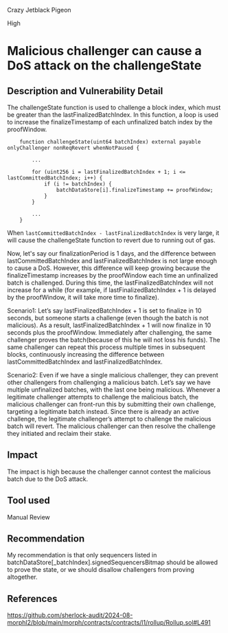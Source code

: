Crazy Jetblack Pigeon

High

# Malicious challenger can cause a DoS attack on the challengeState


## Description and Vulnerability Detail
The challengeState function is used to challenge a block index, which must be greater than the lastFinalizedBatchIndex. In this function, a loop is used to increase the finalizeTimestamp of each unfinalized batch index by the proofWindow.

```solidity
    function challengeState(uint64 batchIndex) external payable onlyChallenger nonReqRevert whenNotPaused {

        ...

        for (uint256 i = lastFinalizedBatchIndex + 1; i <= lastCommittedBatchIndex; i++) {
            if (i != batchIndex) {
                batchDataStore[i].finalizeTimestamp += proofWindow;
            }
        }
         
        ...
    }
```

When `lastCommittedBatchIndex - lastFinalizedBatchIndex` is very large, it will cause the challengeState function to revert due to running out of gas.

Now, let's say our finalizationPeriod is 1 days, and the difference between lastCommittedBatchIndex and lastFinalizedBatchIndex is not large enough to cause a DoS. However, this difference will keep growing because the finalizeTimestamp increases by the proofWindow each time an unfinalized batch is challenged. During this time, the lastFinalizedBatchIndex will not increase for a while (for example, if lastFinalizedBatchIndex + 1 is delayed by the proofWindow, it will take more time to finalize).


Scenario1: Let’s say lastFinalizedBatchIndex + 1 is set to finalize in 10 seconds, but someone starts a challenge (even though the batch is not malicious). As a result, lastFinalizedBatchIndex + 1 will now finalize in 10 seconds plus the proofWindow. Immediately after challenging, the same challenger proves the batch(because of this he will not loss his funds). The same challenger can repeat this process multiple times in subsequent blocks, continuously increasing the difference between lastCommittedBatchIndex and lastFinalizedBatchIndex.

Scenario2: Even if we have a single malicious challenger, they can prevent other challengers from challenging a malicious batch. Let’s say we have multiple unfinalized batches, with the last one being malicious. Whenever a legitimate challenger attempts to challenge the malicious batch, the malicious challenger can front-run this by submitting their own challenge, targeting a legitimate batch instead. Since there is already an active challenge, the legitimate challenger’s attempt to challenge the malicious batch will revert. The malicious challenger can then resolve the challenge they initiated and reclaim their stake.


## Impact
The impact is high because the challenger cannot contest the malicious batch due to the DoS attack.

## Tool used

Manual Review

## Recommendation

My recommendation is that only sequencers listed in batchDataStore[_batchIndex].signedSequencersBitmap should be allowed to prove the state, or we should disallow challengers from proving altogether.


## References
https://github.com/sherlock-audit/2024-08-morphl2/blob/main/morph/contracts/contracts/l1/rollup/Rollup.sol#L491